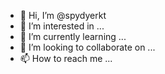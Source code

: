 - 👋 Hi, I’m @spydyerkt
- 👀 I’m interested in ...
- 🌱 I’m currently learning ...
- 💞️ I’m looking to collaborate on ...
- 📫 How to reach me ...

<!---
spydyerkt/spydyerkt is a ✨ special ✨ repository because its `README.md` (this file) appears on your GitHub profile.
You can click the Preview link to take a look at your changes.
--->
